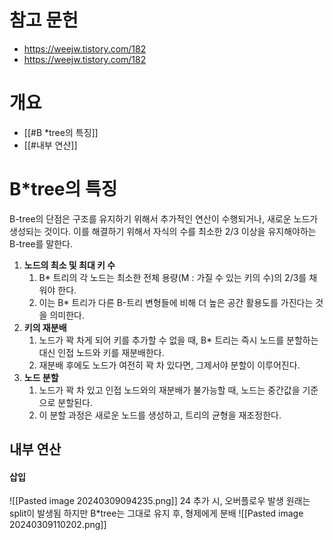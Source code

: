 # 참고 문헌
- https://weejw.tistory.com/182
- https://weejw.tistory.com/182

# 개요
- [[#B *tree의 특징]]
- [[#내부 연산]]

# B\*tree의 특징
B-tree의 단점은 구조를 유지하기 위해서 추가적인 연산이 수행되거나, 새로운 노드가 생성되는 것이다.
이를 해결하기 위해서 자식의 수를 최소한 2/3 이상을 유지해야하는 B-tree를 말한다.
1. **노드의 최소 및 최대 키 수**
	1. B* 트리의 각 노드는 최소한 전체 용량(M : 가질 수 있는 키의 수)의 2/3를 채워야 한다. 
	2. 이는 B* 트리가 다른 B-트리 변형들에 비해 더 높은 공간 활용도를 가진다는 것을 의미한다.
2. **키의 재분배**
	1. 노드가 꽉 차게 되어 키를 추가할 수 없을 때, B* 트리는 즉시 노드를 분할하는 대신 인접 노드와 키를 재분배한다. 
	2. 재분배 후에도 노드가 여전히 꽉 차 있다면, 그제서야 분할이 이루어진다.
3. **노드 분할**
	1. 노드가 꽉 차 있고 인접 노드와의 재분배가 불가능할 때, 노드는 중간값을 기준으로 분할된다.
	2. 이 분할 과정은 새로운 노드를 생성하고, 트리의 균형을 재조정한다.

## 내부 연산
#### 삽입
![[Pasted image 20240309094235.png]]
24 추가 시, 오버플로우 발생
원래는 split이 발생됨
하지만 B\*tree는 그대로 유지 후, 형제에게 분배
![[Pasted image 20240309110202.png]]